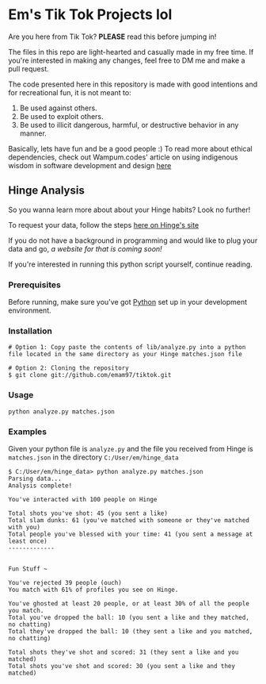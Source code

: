 # Em's Tik Tok Projects lol

Are you here from Tik Tok?
**PLEASE** read this before jumping in!

The files in this repo are light-hearted and casually made in my free time. If you're interested in making any changes, feel free to DM me and make a pull request.

The code presented here in this repository is made with good intentions and for recreational fun, it is not meant to:
1. Be used against others.
2. Be used to exploit others.
3. Be used to illicit dangerous, harmful, or destructive behavior in any manner.

Basically, lets have fun and be a good people :)
To read more about ethical dependencies, check out Wampum.codes' article on using indigenous wisdom in software development and design
[here](https://foundation.mozilla.org/en/blog/indigenous-wisdom-model-software-design-and-development/)


## Hinge Analysis

So you wanna learn more about about your Hinge habits? Look no further!

To request your data, follow the steps [here on Hinge's site](https://hingeapp.zendesk.com/hc/en-us/articles/360011235813-How-do-I-request-a-copy-of-my-personal-data-)

If you do not have a background in programming and would like to plug your data and go, *a website for that is coming soon!*

If you're interested in running this python script yourself, continue reading.

### Prerequisites

Before running, make sure you've got [Python](https://www.python.org/downloads/) set up in your development environment.

### Installation
```
# Option 1: Copy paste the contents of lib/analyze.py into a python file located in the same directory as your Hinge matches.json file

# Option 2: Cloning the repository
$ git clone git://github.com/emam97/tiktok.git
```

### Usage
```
python analyze.py matches.json

```

### Examples
Given your python file is `analyze.py` and the file you received from Hinge is `matches.json` in the directory 
`C:/User/em/hinge_data`
```
$ C:/User/em/hinge_data> python analyze.py matches.json
Parsing data...
Analysis complete!

You've interacted with 100 people on Hinge

Total shots you've shot: 45 (you sent a like)
Total slam dunks: 61 (you've matched with someone or they've matched with you)
Total people you've blessed with your time: 41 (you sent a message at least once)
-------------


Fun Stuff ~

You've rejected 39 people (ouch)
You match with 61% of profiles you see on Hinge.

You've ghosted at least 20 people, or at least 30% of all the people you match.
Total you've dropped the ball: 10 (you sent a like and they matched, no chatting)
Total they've dropped the ball: 10 (they sent a like and you matched, no chatting)

Total shots they've shot and scored: 31 (they sent a like and you matched)
Total shots you've shot and scored: 30 (you sent a like and they matched)
```


